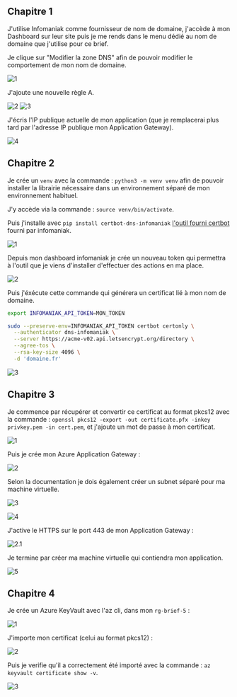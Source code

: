## Chapitre 1

J'utilise Infomaniak comme fournisseur de nom de domaine, j'accède à mon Dashboard sur leur site puis je me rends dans le menu dédié au nom de domaine que j'utilise pour ce brief.

Je clique sur "Modifier la zone DNS" afin de pouvoir modifier le comportement de mon nom de domaine.

![1](https://hackmd.io/_uploads/HJHgC4CHa.png)

J'ajoute une nouvelle règle A.

![2](https://hackmd.io/_uploads/HyaZRVRSp.png)
![3](https://hackmd.io/_uploads/S16WA40Ha.png)

J'écris l'IP publique actuelle de mon application (que je remplacerai  plus tard par l'adresse IP publique mon Application Gateway).

![4](https://hackmd.io/_uploads/BJMI0NCSp.png)

## Chapitre 2

Je crée un `venv` avec la commande : `python3 -m venv venv` afin de pouvoir installer la librairie nécessaire dans un environnement séparé de mon environnement habituel.

J'y accède via la commande : `source venv/bin/activate`.

Puis j'installe avec `pip install certbot-dns-infomaniak` [l'outil fourni certbot](https://github.com/Infomaniak/certbot-dns-infomaniak) fourni par infomaniak.

![1](https://hackmd.io/_uploads/Byn76QRSa.png)

Depuis mon dashboard infomaniak je crée un nouveau token qui  permettra à l'outil que je viens d'installer d'effectuer des actions en ma place.

![2](https://hackmd.io/_uploads/ByGOamCS6.png)

Puis j'éxécute cette commande qui générera un certificat lié à mon nom de domaine.

```sh
export INFOMANIAK_API_TOKEN=MON_TOKEN

sudo --preserve-env=INFOMANIAK_API_TOKEN certbot certonly \
  --authenticator dns-infomaniak \
  --server https://acme-v02.api.letsencrypt.org/directory \
  --agree-tos \
  --rsa-key-size 4096 \
  -d 'domaine.fr'
```

![3](https://hackmd.io/_uploads/HkLTpXRr6.png)

## Chapitre 3
Je commence par récupérer et convertir ce certificat au format pkcs12 avec la commande : `openssl pkcs12 -export -out certificate.pfx -inkey privkey.pem -in cert.pem`, et j'ajoute un mot de passe à mon certificat.

![1](https://hackmd.io/_uploads/rJLfAmCST.png)

Puis je crée mon Azure Application Gateway :

![2](https://hackmd.io/_uploads/HJzohNRHp.png)

Selon la documentation je dois également créer un subnet séparé pour ma machine virtuelle.

![3](https://hackmd.io/_uploads/Hk4pAmAra.png)

![4](https://hackmd.io/_uploads/BkfkJ40rT.png)

J'active le HTTPS sur le port 443 de mon Application Gateway :

![2.1](https://hackmd.io/_uploads/rk2XpVRB6.png)

Je termine par créer ma machine virtuelle qui contiendra mon application.

![5](https://hackmd.io/_uploads/S1YykECBT.png)

## Chapitre 4

Je crée un Azure KeyVault avec l'az cli, dans mon `rg-brief-5` : 

![1](https://hackmd.io/_uploads/SJw91VCSa.png)

J'importe mon certificat (celui au format pkcs12) :

![2](https://hackmd.io/_uploads/H1b7gVAHa.png)

Puis je verifie qu'il a correctement été importé avec la commande : 
`az keyvault certificate show -v`.

![3](https://hackmd.io/_uploads/SkOv5EAST.png)
